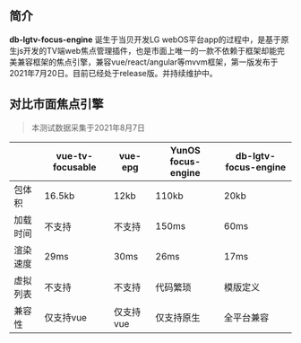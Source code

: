 ## 简介

**db-lgtv-focus-engine** 诞生于当贝开发LG webOS平台app的过程中，是基于原生js开发的TV端web焦点管理插件，也是市面上唯一的一款不依赖于框架却能完美兼容框架的焦点引擎，兼容vue/react/angular等mvvm框架，第一版发布于2021年7月20日。目前已经处于release版。并持续维护中。

## 对比市面焦点引擎 
> 本测试数据采集于2021年8月7日

|  | vue-tv-focusable  |  vue-epg | YunOS focus-engine | db-lgtv-focus-engine |
| --- | --- | --- | --- |  --- |
|  包体积 | 16.5kb | 12kb | 110kb |  20kb |
|  加载时间 | 不支持 | 不支持 | 150ms |  60ms |
|  渲染速度 | 29ms | 30ms | 26ms |  17ms |
|  虚拟列表 | 不支持 | 不支持 | 代码繁琐 |  模版定义 |
|  兼容性 | 仅支持vue | 仅支持vue | 仅支持原生 |  全平台兼容 |